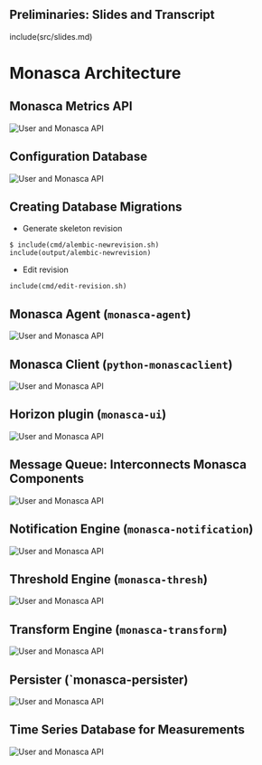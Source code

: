 ## Preliminaries: Slides and Transcript

include(src/slides.md)

# Monasca Architecture

<!--

# Monasca Architecture

First of all let's take a look at Monasca's architecture to give you an
overview of Monasca's sub projects and show you how and where they tie into 3rd
party applications such as Kafka or InfluxDB.

-->

## Monasca Metrics API

![User and Monasca API](img/architecture1.Png)

<!--

## Monasca Metrics API

-->

## Configuration Database

![User and Monasca API](img/architecture2.Png)


## Creating Database Migrations

* Generate skeleton revision

```
$ include(cmd/alembic-newrevision.sh)
include(output/alembic-newrevision)
```

* Edit revision

```
include(cmd/edit-revision.sh)
```

<!-- 

## Creating Database Migrations

If you have made changes to the data model, you will also need to create a
database migration. These database migrations allow operators to apply your
changes to an existing database. We use [Alembic](http://alembic.zzzcomputing.com) for
this. Run the following commands on your Devstack instance to generate a new
skeleton migration:

```
$ include(cmd/alembic-newrevision.sh)
include(output/alembic-newrevision)
```

`alembic` will output the newly created revision's file name. Add your data
model changes to the `upgrade()` method in this file. Please also add code that
removes your changes to the `downgrade()` method.

-->

## Monasca Agent (`monasca-agent`)

![User and Monasca API](img/architecture3.Png)

## Monasca Client (`python-monascaclient`)

![User and Monasca API](img/architecture4.Png)

## Horizon plugin (`monasca-ui`)

![User and Monasca API](img/architecture5.Png)

## Message Queue: Interconnects Monasca Components

![User and Monasca API](img/architecture6.Png)

## Notification Engine (`monasca-notification`)

![User and Monasca API](img/architecture7.Png)

## Threshold Engine (`monasca-thresh`)

![User and Monasca API](img/architecture8.Png)

## Transform Engine (`monasca-transform`)

![User and Monasca API](img/architecture9.Png)

## Persister (`monasca-persister)

![User and Monasca API](img/architecture10.Png)

## Time Series Database for Measurements

![User and Monasca API](img/architecture11.Png)
